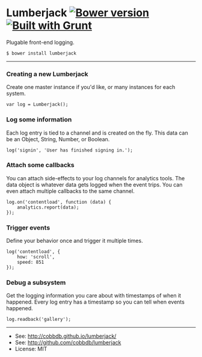 # Lumberjack [![Bower version](https://badge.fury.io/bo/lumberjack.svg)](http://badge.fury.io/bo/lumberjack) [![Built with Grunt](https://cdn.gruntjs.com/builtwith.png)](http://gruntjs.com/)

Plugable front-end logging.

    $ bower install lumberjack

-------------
### Creating a new Lumberjack
Create one master instance if you'd like, or many instances for each system.

    var log = Lumberjack();

### Log some information
Each log entry is tied to a channel and is created on the fly. This data
can be an Object, String, Number, or Boolean.

    log('signin', 'User has finished signing in.');

### Attach some callbacks
You can attach side-effects to your log channels for analytics tools.
The data object is whatever data gets logged when the event trips.
You can even attach multiple callbacks to the same channel.

    log.on('contentload', function (data) {
        analytics.report(data);
    });

### Trigger events
Define your behavior once and trigger it multiple times.

    log('contentload', {
        how: 'scroll',
        speed: 851
    });

### Debug a subsystem
Get the logging information you care about with timestamps of when it happened.
Every log entry has a timestamp so you can tell when events happened.

    log.readback('gallery');

---------
* See: http://cobbdb.github.io/lumberjack/
* See: http://github.com/cobbdb/lumberjack
* License: MIT
